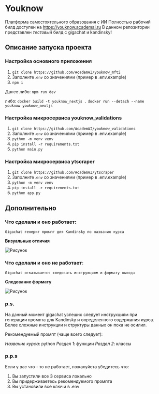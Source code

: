 # Youknow
Платформа самостоятельного образования с ИИ
Полностью рабочий билд доступен на https://youknow.academai.ru
В данном репозитории представлен *тестовый* билд с gigachat и kandinsky!

## Описание запуска проекта

### Настройка основного приложения
1. `git clone https://github.com/AcademAI/youknow_mfti` 
2. Заполните`.env` со значениями (пример в .env.example)
3. `npm i`

Далее либо:
`npm run dev`

либо:
`docker build -t youknow_nextjs .`
`docker run --detach --name youknow youknow_nextjs`

### Настройка микросервиса youknow_validations
1. `git clone https://github.com/AcademAI/youknow_validations`
2. Заполните`.env` со значениями (пример в .env.example)
3. `python -m venv venv`
4. `pip install -r requirements.txt`
5. `python main.py`

### Настройка микросервиса ytscraper
1. `git clone https://github.com/AcademAI/ytscraper`
2. Заполните`.env` со значениями (пример в .env.example)
3. `python -m venv venv`
4. `pip install -r requirements.txt`
5. `python app.py`


## Дополнительно

### Что сделали и оно работает:

`Gigachat генерит промпт для Kandinsky по названию курса`

**Визуальные отличия**

![Рисунок](docs/images/difference.png)

### Что сделали и оно не работает:

`Gigachat отказывается следовать инструкциям и формату вывода`

**Следование формату**

![Рисунок](docs/images/shitsbroken.png)

### p.s.
На данный момент gigachat успешно следует инструкциям при генерации промпта для Kandinsky и определенного содержания курса.
Более сложные инструкции и структуры данных он пока не осилил.

Рекомендуемый промпт (чаще всего следует):

*Название курса*: python
*Раздел 1*: функции
*Раздел 2*: классы

### p.p.s 
Если у вас что - то не работает, пожалуйста убедитесь что:
1. Вы запустили все 3 сервиса локально
2. Вы придерживаетесь рекомендуемого промпта
3. Вы установили все ключи в .env